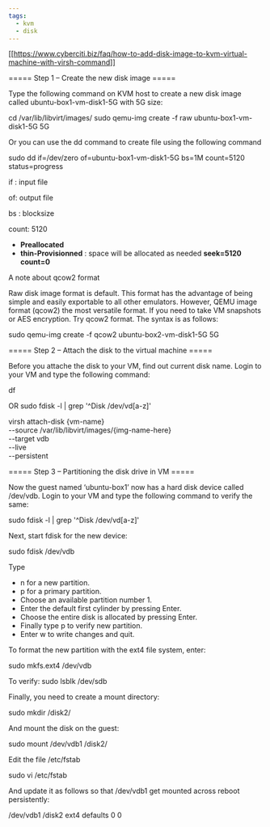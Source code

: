 ```yaml
---
tags:
  - kvm
  - disk
---
```




[[https://www.cyberciti.biz/faq/how-to-add-disk-image-to-kvm-virtual-machine-with-virsh-command]]


===== Step 1 – Create the new disk image =====


Type the following command on KVM host to create a new disk image called ubuntu-box1-vm-disk1-5G with 5G size:

   cd /var/lib/libvirt/images/
   sudo qemu-img create -f raw ubuntu-box1-vm-disk1-5G 5G

Or you can use the dd command to create file using the following command

   sudo dd if=/dev/zero of=ubuntu-box1-vm-disk1-5G bs=1M count=5120 status=progress   
   
 
if : input file

of: output file

bs : blocksize

count: 5120

  * **Preallocated**
  * **thin-Provisionned** : space will be allocated as needed **seek=5120 count=0**

A note about qcow2 format

Raw disk image format is default. This format has the advantage of being simple and easily exportable to all other emulators. However, QEMU image format (qcow2) the most versatile format. If you need to take VM snapshots or AES encryption. Try qcow2 format. The syntax is as follows:
  
   sudo qemu-img create -f qcow2 ubuntu-box2-vm-disk1-5G 5G
   
===== Step 2 – Attach the disk to the virtual machine =====

Before you attache the disk to your VM, find out current disk name. Login to your VM and type the following command:

   df

OR
   sudo fdisk -l | grep '^Disk /dev/vd[a-z]'
   

  virsh attach-disk {vm-name} \
  --source /var/lib/libvirt/images/{img-name-here} \
  --target vdb \
  --live \
  --persistent

===== Step 3 – Partitioning the disk drive in VM =====

Now the guest named ‘ubuntu-box1’ now has a hard disk device called /dev/vdb. Login to your VM and type the following command to verify the same:

   sudo fdisk -l | grep '^Disk /dev/vd[a-z]'

Next, start fdisk for the new device:

   sudo fdisk /dev/vdb

Type 
  * n for a new partition. 
  * p for a primary partition. 
  * Choose an available partition number 1. 
  * Enter the default first cylinder by pressing Enter. 
  * Choose the entire disk is allocated by pressing Enter. 
  * Finally type p to verify new partition. 
  * Enter w to write changes and quit.

To format the new partition with the ext4 file system, enter:

   sudo mkfs.ext4 /dev/vdb

To verify:
   sudo lsblk /dev/sdb
  
Finally, you need to create a mount directory:

   sudo mkdir /disk2/

And mount the disk on the guest:

   sudo mount /dev/vdb1 /disk2/

Edit the file /etc/fstab
  
   sudo vi /etc/fstab

And update it as follows so that /dev/vdb1 get mounted across reboot persistently:

  /dev/vdb1    /disk2    ext4     defaults    0 0
